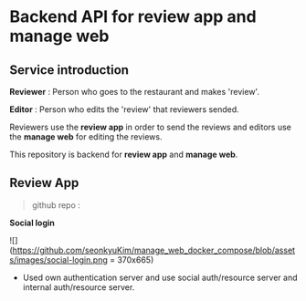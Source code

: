 # Backend API for review app and manage web


## Service introduction

**Reviewer** : Person who goes to the restaurant and makes 'review'.

**Editor** : Person who edits the 'review' that reviewers sended.

Reviewers use the **review app** in order to send the reviews and editors use the **manage web** for editing the reviews. 

This repository is backend for **review app** and **manage web**.


## Review App

> github repo : 

**Social login**

![](https://github.com/seonkyuKim/manage_web_docker_compose/blob/assets/images/social-login.png = 370x665)

* Used own authentication server and use social auth/resource server and internal auth/resource server.
